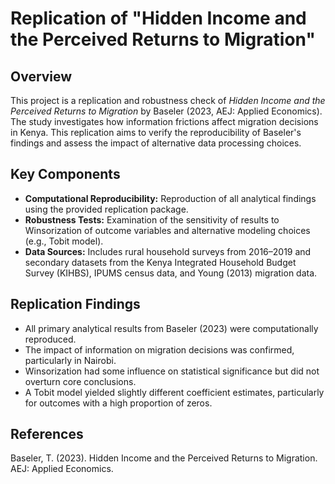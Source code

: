 # Replication of "Hidden Income and the Perceived Returns to Migration"

## Overview
This project is a replication and robustness check of *Hidden Income and the Perceived Returns to Migration* by Baseler (2023, AEJ: Applied Economics). The study investigates how information frictions affect migration decisions in Kenya. This replication aims to verify the reproducibility of Baseler's findings and assess the impact of alternative data processing choices.

## Key Components
- **Computational Reproducibility:** Reproduction of all analytical findings using the provided replication package.
- **Robustness Tests:** Examination of the sensitivity of results to Winsorization of outcome variables and alternative modeling choices (e.g., Tobit model).
- **Data Sources:** Includes rural household surveys from 2016–2019 and secondary datasets from the Kenya Integrated Household Budget Survey (KIHBS), IPUMS census data, and Young (2013) migration data.

## Replication Findings
- All primary analytical results from Baseler (2023) were computationally reproduced.
- The impact of information on migration decisions was confirmed, particularly in Nairobi.
- Winsorization had some influence on statistical significance but did not overturn core conclusions.
- A Tobit model yielded slightly different coefficient estimates, particularly for outcomes with a high proportion of zeros.

## References
Baseler, T. (2023). Hidden Income and the Perceived Returns to Migration. AEJ: Applied Economics.

